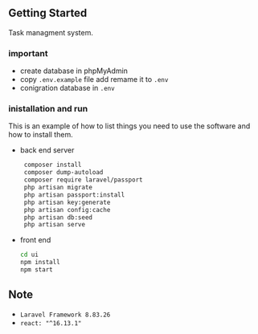 <!-- GETTING STARTED -->
## Getting Started

Task managment system.


### important

* create database in phpMyAdmin
* copy ```.env.example``` file add remame it to ```.env```
* conigration database in ```.env```

### inistallation and run

This is an example of how to list things you need to use the software and how to install them.
* back end server
  ```sh
   composer install
   composer dump-autoload
   composer require laravel/passport
   php artisan migrate
   php artisan passport:install
   php artisan key:generate
   php artisan config:cache
   php artisan db:seed
   php artisan serve
  ```
* front end
  ```sh
  cd ui
  npm install
  npm start
  ```

## Note
 * ```Laravel Framework 8.83.26 ```
 * ```react: "^16.13.1" ```
